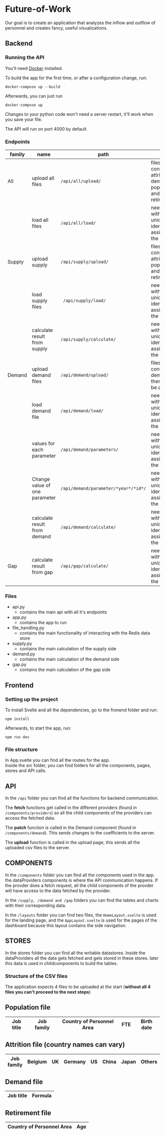 # Future-of-Work
Our goal is to create an application that analyzes the inflow and outflow of personnel and creates fancy, useful visualizations.  

## Backend

### Running the API

You'll need [Docker](https://docs.docker.com/get-docker/) installed.

To build the app for the first time, or after a configuration change, run:
```
docker-compose up --build
```

Afterwards, you can just run
```
docker-compose up
```

Changes to your python code won't need a server restart, it'll work when you save your file.

The API will run on port 4000 by default. 

### Endpoints

| family | name | path | input | output |
|---|---|---|---|---|
| All | upload all files | ```/api/all/upload/``` | files should contain attrition.csv, demand.csv, population.csv and retirement.csv | 200 OK + cookie with unique identifier |
|  | load all files | ```/api/all/load/``` | need a cookie with the unique identifier assigned by the API | JSON : {attrition: [{rowID:row}, ...],population:[{rowID:row},...],retirement:[{rowID:row},...],demand:[{rowID:row},...]} |
| Supply | upload supply | ```/api/supply/upload/``` | files should contain attrition.csv, population.csv and retirement.csv | 200 OK + cookie with unique identifier |
|  | load supply files |``` /api/supply/load/``` | need a cookie with the unique identifier assigned by the API | JSON : {attrition: [{rowID:row}, ...],population:[{rowID:row},...],retirement:[{rowID:row},...]} |
|  | calculate result from supply | ```/api/supply/calculate/``` | need a cookie with the unique identifier assigned by the API | JSON : [{"year":year,"data":{family:[{job:FTE},...],...}},...] |
| Demand | upload demand files | ```/api/demand/upload/``` | files should contain demand.csv + there should be a cookie | 200 OK |
|  | load demand file | ```/api/demand/load/``` | need a cookie with the unique identifier assigned by the API | JSON : {demand:[{rowID:row},...]} |
|  | values for each parameter | ```/api/demand/parameters/``` | need a cookie with the unique identifier assigned by the API | JSON : [{"name":parameter,"data":[{"id":id,"year":year,"parameter":parameter},...]},...] |
|  | Change value of one parameter | ```/api/demand/parameter/*year*/*id*/``` | need a cookie with the unique identifier assigned by the API | 200 OK |
|  | calculate result from demand | ```/api/demand/calculate/``` | need a cookie with the unique identifier assigned by the API | JSON : [{"year":year,"data":{family:[{job:FTE},...],...}},...] |
| Gap | calculate result from gap | ```/api/gap/calculate/``` | need a cookie with the unique identifier assigned by the API | JSON : [{"year":year,"data":{family:[{job:FTE},...],...}},...] |

### Files

- api.py
    - contains the main api with all it's endpoints
- app.py
    - contains the app to run
- file_handling.py
    - contains the main functionality of interacting with the Redis data store
- supply.py
    - contains the main calculation of the supply side
- demand.py
    - contains the main calculation of the demand side
- gap.py
    - contains the main calculation of the gap side

## Frontend 

### Setting up the project

To install Svelte and all the dependencies, go to the fronend folder and run:
```
npm install
```
Afterwards, to start the app, run:
```
npm run dev
```

### File structure

In App.svelte you can find all the routes for the app.  
Inside the src folder, you can find folders for all the components, pages, stores and API calls.

## API

In the ```/api``` folder you can find all the functions for backend communication.

The **fetch** functions get called in the different providers (found in ```/components/providers```) so all the child components of the providers can access the fetched data.

The **patch** function is called in the Demand component (found in ```/components/demand```). This sends changes to the coefficients to the server.

The **upload** function is called in the upload page, this sends all the uploaded csv files to the server.  

## COMPONENTS

In the ```/components``` folder you can find all the components used in the app. the dataProviders components is where the API communication happens. If the provder does a fetch request, all the child components of the provder will have access to the data fetched by the provider.

In the ```/supply, /demand and /gap``` folders you can find the tables and charts with their corresponding data.

In the ```/layouts``` folder you can find two files, the ```HomeLayout.svelte``` is used for the landing page, and the ```AppLayout.svelte``` is used for the pages of the dashboard because this layout contains the side navigation.

## STORES

In the stores folder you can find all the writable datastores. Inside the dataProviders all the data gets fetched and gets stored in these stores. later this data is used in childcomponents to build the tables.

### Structure of the CSV files

The application expects 4 files to be uploaded at the start (**without all 4 files you can't proceed to the next steps**)

## Population file
| Job title | Job family | Country of Personnel Area | FTE | Birth date |
| --------- | ---------- | ------------------------- | --- | ---------- |

## Attrition file (country names can vary)
| Job family | Belgium | UK | Germany | US | China | Japan | Others | Global |
| ---------- | ------- | -- | ------- | -- | ------| ----- | ------ | ------ |

## Demand file
| Job title | Formula |
| --------- | ------- |

## Retirement file
| Country of Personnel Area | Age |
| ------------------------- | --- |
